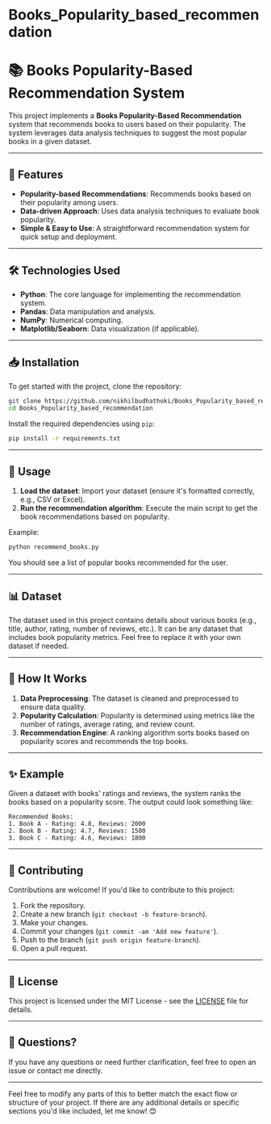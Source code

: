 # Books_Popularity_based_recommendation


# 📚 Books Popularity-Based Recommendation System

This project implements a **Books Popularity-Based Recommendation** system that recommends books to users based on their popularity. The system leverages data analysis techniques to suggest the most popular books in a given dataset.

---

## 🚀 Features

- **Popularity-based Recommendations**: Recommends books based on their popularity among users.
- **Data-driven Approach**: Uses data analysis techniques to evaluate book popularity.
- **Simple & Easy to Use**: A straightforward recommendation system for quick setup and deployment.

---

## 🛠️ Technologies Used

- **Python**: The core language for implementing the recommendation system.
- **Pandas**: Data manipulation and analysis.
- **NumPy**: Numerical computing.
- **Matplotlib/Seaborn**: Data visualization (if applicable).

---

## 📥 Installation

To get started with the project, clone the repository:

```bash
git clone https://github.com/nikhilbudhathoki/Books_Popularity_based_recommendation.git
cd Books_Popularity_based_recommendation
```

Install the required dependencies using `pip`:

```bash
pip install -r requirements.txt
```

---

## 🏃 Usage

1. **Load the dataset**: Import your dataset (ensure it's formatted correctly, e.g., CSV or Excel).
2. **Run the recommendation algorithm**: Execute the main script to get the book recommendations based on popularity.

Example:

```bash
python recommend_books.py
```

You should see a list of popular books recommended for the user.

---

## 📊 Dataset

The dataset used in this project contains details about various books (e.g., title, author, rating, number of reviews, etc.). It can be any dataset that includes book popularity metrics. Feel free to replace it with your own dataset if needed.

---

## 🤖 How It Works

1. **Data Preprocessing**: The dataset is cleaned and preprocessed to ensure data quality.
2. **Popularity Calculation**: Popularity is determined using metrics like the number of ratings, average rating, and review count.
3. **Recommendation Engine**: A ranking algorithm sorts books based on popularity scores and recommends the top books.

---

## ✨ Example

Given a dataset with books' ratings and reviews, the system ranks the books based on a popularity score. The output could look something like:

```plaintext
Recommended Books:
1. Book A - Rating: 4.8, Reviews: 2000
2. Book B - Rating: 4.7, Reviews: 1500
3. Book C - Rating: 4.6, Reviews: 1800
```

---

## 🤝 Contributing

Contributions are welcome! If you'd like to contribute to this project:

1. Fork the repository.
2. Create a new branch (`git checkout -b feature-branch`).
3. Make your changes.
4. Commit your changes (`git commit -am 'Add new feature'`).
5. Push to the branch (`git push origin feature-branch`).
6. Open a pull request.

---

## 📑 License

This project is licensed under the MIT License - see the [LICENSE](LICENSE) file for details.

---

## 💬 Questions?

If you have any questions or need further clarification, feel free to open an issue or contact me directly.

---

Feel free to modify any parts of this to better match the exact flow or structure of your project. If there are any additional details or specific sections you'd like included, let me know! 😊
